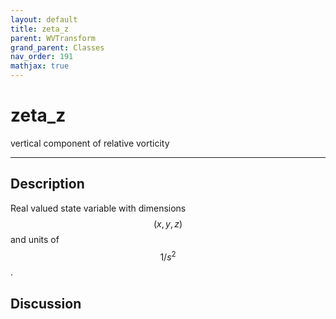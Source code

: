 ```yaml
---
layout: default
title: zeta_z
parent: WVTransform
grand_parent: Classes
nav_order: 191
mathjax: true
---
```


#  zeta_z

vertical component of relative vorticity


---

## Description
Real valued state variable with dimensions $$(x,y,z)$$ and units of $$1/s^2$$.

## Discussion


